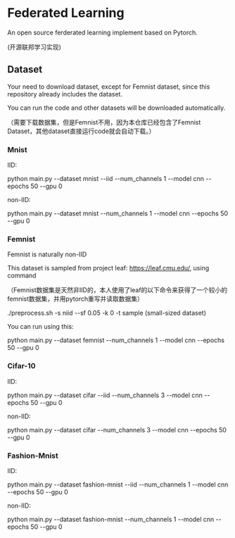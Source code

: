 # Federated Learning
An open source ferderated learning implement based on Pytorch.

(开源联邦学习实现)
## Dataset
Your need to download dataset, except for Femnist dataset, since this repository already includes the dataset.

You can run the code and other datasets will be downloaded automatically.

（需要下载数据集，但是Femnist不用，因为本仓库已经包含了Femnist Dataset，其他dataset直接运行code就会自动下载。）
### Mnist
IID:

python main.py --dataset mnist --iid --num_channels 1 --model cnn --epochs 50 --gpu 0 

non-IID:

python main.py --dataset mnist --num_channels 1 --model cnn --epochs 50 --gpu 0 
### Femnist
Femnist is naturally non-IID

This dataset is sampled from project leaf: https://leaf.cmu.edu/, using command 

（Femnist数据集是天然非IID的，本人使用了leaf的以下命令来获得了一个较小的femnist数据集，并用pytorch重写并读取数据集）

./preprocess.sh -s niid --sf 0.05 -k 0 -t sample (small-sized dataset)

You can run using this:

python main.py --dataset femnist --num_channels 1 --model cnn --epochs 50 --gpu 0 

### Cifar-10
IID:

python main.py --dataset cifar --iid --num_channels 3 --model cnn --epochs 50 --gpu 0 

non-IID:

python main.py --dataset cifar --num_channels 3 --model cnn --epochs 50 --gpu 0 

### Fashion-Mnist

IID:

python main.py --dataset fashion-mnist --iid --num_channels 1 --model cnn --epochs 50 --gpu 0 

non-IID:

python main.py --dataset fashion-mnist --num_channels 1 --model cnn --epochs 50 --gpu 0 


